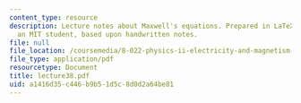 ```yaml
---
content_type: resource
description: Lecture notes about Maxwell's equations. Prepared in LaTeX by James Silva,
  an MIT student, based upon handwritten notes.
file: null
file_location: /coursemedia/8-022-physics-ii-electricity-and-magnetism-fall-2006/a1416d35c446b9b51d5c8d0d2a64be81_lecture38.pdf
file_type: application/pdf
resourcetype: Document
title: lecture38.pdf
uid: a1416d35-c446-b9b5-1d5c-8d0d2a64be81
---
```

